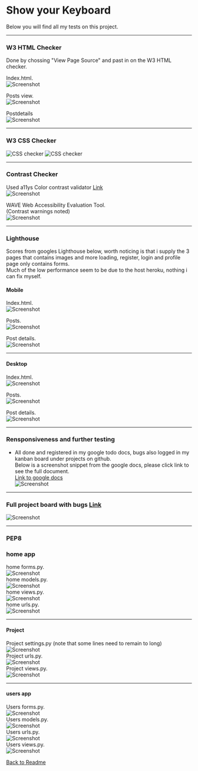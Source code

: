 # Show your Keyboard

Below you will find all my tests on this project.

_____________________________________________________________________________

### W3 HTML Checker
Done by chossing "View Page Source" and past in on the W3 HTML checker.    

Index.html.    
![Screenshot](./static/images/w3_html_index.png)    

Posts view.        
![Screenshot](./static/images/w3_html_posts.png)

Postdetails   
![Screenshot](./static/images/w3_html_postdetail.png)    

_____________________________________________________________________________


### W3 CSS Checker
![CSS checker](http://jigsaw.w3.org/css-validator/images/vcss)
![CSS checker](http://jigsaw.w3.org/css-validator/images/vcss-blue)

_____________________________________________________________________________


### Contrast Checker
Used a11ys Color contrast validator [Link](https://color.a11y.com)   
![Screenshot](./static/images/contrast-readme.png)    

WAVE Web Accessibility Evaluation Tool.   
(Contrast warnings noted)    
![Screenshot](./static/images/wave_tool.png)
_____________________________________________________________________________

### Lighthouse
Scores from googles Lighthouse below, worth noticing is that i supply the 3 pages that contains 
images and more loading, register, login and profile page only contains forms.   
Much of the low performance seem to be due to the host heroku, nothing i can fix myself. 

#### Mobile
Index.html.    
![Screenshot](./static/images/mobile_lighthouse_index.png)     

Posts.    
![Screenshot](./static/images/mobile_lighthouse_postview.png)    

Post details.     
![Screenshot](./static/images/mobile-lighthouse-postdetail.png)    

_____________________________________________________________________________

#### Desktop
Index.html.     
![Screenshot](./static/images/desktop_lighthouse_index.png)

Posts.   
![Screenshot](./static/images/desktop_lighthouse_posts.png)     

Post details.    
![Screenshot](./static/images/desktop_lighthouse_postdetails.png)    

_____________________________________________________________________________

### Rensponsiveness and further testing

- All done and registered in my google todo docs, bugs also logged in my kanban board under projects on github.   
Below is a screenshot snippet from the google docs, please click link to see the full document.   
[Link to google docs](https://docs.google.com/spreadsheets/d/1s44J9bTQyVY0vnPAtlb3FIwGDRyj-bNHVxq4E8CToME/edit?usp=sharing)    
![Screenshot](./static/images/testing_docs_readme.png)    

_____________________________________________________________________________


### Full project board with bugs [Link](https://github.com/users/andreas-ka/projects/6/views/1)    
![Screenshot](./static/images/kanban_board_bugs.png)  

_____________________________________________________________________________

### PEP8
### home app
home forms.py.    
![Screenshot](./static/images/python_linter_home_forms.png)     
home models.py.   
![Screenshot](./static/images/python_linter_home_models.png)     
home views.py.   
![Screenshot](./static/images/python_linter_home_views.png)   
home urls.py.  
![Screenshot](./static/images/python_linter_home_urls.png)    
_____________________________________________________________________________

#### Project
Project settings.py (note that some lines need to remain to long)    
![Screenshot](./static/images/python_linter_project_settings.png)    
Project urls.py.  
![Screenshot](./static/images/python_linter_project_urls.png)    
Project views.py.   
![Screenshot](./static/images/python_linter_project_views.png)    
_____________________________________________________________________________

#### users app
Users forms.py.    
![Screenshot](./static/images/python_linter_users_forms.png)   
Users models.py.     
![Screenshot](./static/images/python_linter_users_model.png)     
Users urls.py.    
![Screenshot](./static/images/python_linter_users_urls.png)    
Users views.py.   
![Screenshot](./static/images/python_linter_users_views.png)   

[Back to Readme](README.md)
